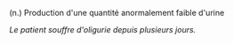 (n.) Production d'une quantité anormalement faible d'urine

*Le patient souffre d'oligurie depuis plusieurs jours.* 